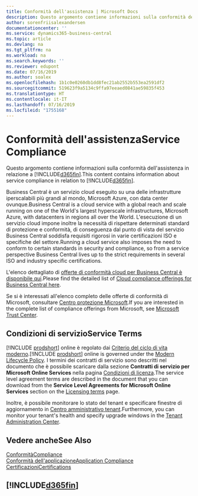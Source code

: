 ```yaml
---
title: Conformità dell'assistenza | Microsoft Docs
description: Questo argomento contiene informazioni sulla conformità dell'assistenza in relazione a Business Central.
author: sorenfriisalexandersen
documentationcenter: ''
ms.service: dynamics365-business-central
ms.topic: article
ms.devlang: na
ms.tgt_pltfrm: na
ms.workload: na
ms.search.keywords: ''
ms.reviewer: edupont
ms.date: 07/16/2019
ms.author: soalex
ms.openlocfilehash: 1b1c0e0260db1dd8fec21ab2552b553ea2591df2
ms.sourcegitcommit: 519623f9a5134c9ffa97eeaed0841ae59835f453
ms.translationtype: HT
ms.contentlocale: it-IT
ms.lasthandoff: 07/16/2019
ms.locfileid: "1755168"
---
```

# <a name="service-compliance"></a><span data-ttu-id="9347c-103">Conformità dell'assistenza</span><span class="sxs-lookup"><span data-stu-id="9347c-103">Service Compliance</span></span>
<span data-ttu-id="9347c-104">Questo argomento contiene informazioni sulla conformità dell'assistenza in relazione a [!INCLUDE[d365fin](../includes/d365fin_md.md)].</span><span class="sxs-lookup"><span data-stu-id="9347c-104">This content contains information about service compliance in relation to [!INCLUDE[d365fin](../includes/d365fin_md.md)].</span></span>  

<span data-ttu-id="9347c-105">Business Central è un servizio cloud eseguito su una delle infrastrutture iperscalabili più grandi al mondo, Microsoft Azure, con data center ovunque.</span><span class="sxs-lookup"><span data-stu-id="9347c-105">Business Central is a cloud service with a global reach and scale running on one of the World's largest hyperscale infrastructures, Microsoft Azure, with datacenters in regions all over the World.</span></span> <span data-ttu-id="9347c-106">L'esecuzione di un servizio cloud impone inoltre la necessità di rispettare determinati standard di protezione e conformità, di conseguenza dal punto di vista del servizio Business Central soddisfa requisiti rigorosi in varie certificazioni ISO e specifiche del settore.</span><span class="sxs-lookup"><span data-stu-id="9347c-106">Running a cloud service also imposes the need to conform to certain standards in security and compliance, so from a service perspective Business Central lives up to the strict requirements in several ISO and industry specific certifications.</span></span>

<span data-ttu-id="9347c-107">L'elenco dettagliato di [offerte di conformità cloud per Business Central è disponibile qui](https://aka.ms/d365-compliance-list).</span><span class="sxs-lookup"><span data-stu-id="9347c-107">Please find the detailed list of [Cloud compliance offerings for Business Central here](https://aka.ms/d365-compliance-list).</span></span>

<span data-ttu-id="9347c-108">Se si è interessati all'elenco completo delle offerte di conformità di Microsoft, consultare [Centro protezione Microsoft](https://www.microsoft.com/en-us/trustcenter/compliance/complianceofferings).</span><span class="sxs-lookup"><span data-stu-id="9347c-108">If you are interested in the complete list of compliance offerings from Microsoft, see [Microsoft Trust Center](https://www.microsoft.com/en-us/trustcenter/compliance/complianceofferings).</span></span>

## <a name="service-terms"></a><span data-ttu-id="9347c-109">Condizioni di servizio</span><span class="sxs-lookup"><span data-stu-id="9347c-109">Service Terms</span></span>

<span data-ttu-id="9347c-110">[!INCLUDE [prodshort](../includes/prodshort.md)] online è regolato dai [Criterio del ciclo di vita moderno](https://support.microsoft.com/en-us/help/30881/modern-lifecycle-policy).</span><span class="sxs-lookup"><span data-stu-id="9347c-110">[!INCLUDE [prodshort](../includes/prodshort.md)] online is governed under the [Modern Lifecycle Policy](https://support.microsoft.com/en-us/help/30881/modern-lifecycle-policy).</span></span> <span data-ttu-id="9347c-111">I termini dei contratti di servizio sono descritti nel documento che è possibile scaricare dalla sezione **Contratti di servizio per Microsoft Online Services** nella pagina [Condizioni di licenza](https://www.microsoft.com/en-us/licensing/product-licensing/products).</span><span class="sxs-lookup"><span data-stu-id="9347c-111">The service level agreement terms are described in the document that you can download from the **Service Level Agreements for Microsoft Online Services** section on the [Licensing terms](https://www.microsoft.com/en-us/licensing/product-licensing/products) page.</span></span>  

<span data-ttu-id="9347c-112">Inoltre, è possibile monitorare lo stato del tenant e specificare finestre di aggiornamento in [Centro amministrativo tenant](/dynamics365/business-central/dev-itpro/administration/tenant-admin-center).</span><span class="sxs-lookup"><span data-stu-id="9347c-112">Furthermore, you can monitor your tenant's health and specify upgrade windows in the [Tenant Administration Center](/dynamics365/business-central/dev-itpro/administration/tenant-admin-center).</span></span>  

## <a name="see-also"></a><span data-ttu-id="9347c-113">Vedere anche</span><span class="sxs-lookup"><span data-stu-id="9347c-113">See Also</span></span>

[<span data-ttu-id="9347c-114">Conformità</span><span class="sxs-lookup"><span data-stu-id="9347c-114">Compliance</span></span>](compliance-overview.md)  
[<span data-ttu-id="9347c-115">Conformità dell'applicazione</span><span class="sxs-lookup"><span data-stu-id="9347c-115">Application Compliance</span></span>](compliance-application-compliance.md)  
[<span data-ttu-id="9347c-116">Certificazioni</span><span class="sxs-lookup"><span data-stu-id="9347c-116">Certifications</span></span>](compliance-certifications.md)  

## [!INCLUDE[d365fin](../includes/free_trial_md.md)]  
